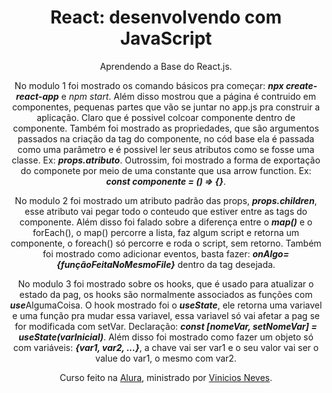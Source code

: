 <h1 align="center">React: desenvolvendo com JavaScript</h1>
<p align="center">
    Aprendendo a Base do React.js. 
</p>
<p align="center">
    No modulo 1 foi mostrado os comando básicos pra começar: <em><strong>npx create-react-app</strong></em> e <em>npm start</em>. Além disso mostrou que a página é contruido em componentes, pequenas partes que vão se juntar no app.js pra construir a aplicação. Claro que é possivel colcoar componente dentro de componente. Também foi mostrado as propriedades, que são argumentos passados na criação da tag do componente, no cód base ela é passada como uma parâmetro e é possivel ler seus atributos como se fosse uma classe. Ex: <em><strong>props.atributo</strong></em>. Outrossim, foi mostrado a forma de exportação do componete por meio de uma constante que usa arrow function. Ex: <em><strong>const componente = () => {}</strong></em>.
</p>
<p align="center">
    No modulo 2 foi mostrado um atributo padrão das props, <em><strong>props.children</strong></em>, esse atributo vai pegar todo o conteudo que estiver entre as tags do componente. Além disso foi falado sobre a diferença entre o <em><strong>map()</em></strong> e o forEach(), o map() percorre a lista, faz algum script e retorna um componente, o foreach() só percorre e roda o script, sem retorno. Também foi mostrado como adicionar eventos, basta fazer: <em><strong>onAlgo={funçãoFeitaNoMesmoFile}</em></strong> dentro da tag desejada.
</p>
<p align="center">
    No modulo 3 foi mostrado sobre os hooks, que é usado para atualizar o estado da pag, os hooks são normalmente associados as funções com <em><strong>use</strong></em>AlgumaCoisa. O hook mostrado foi o <em><strong>useState</strong></em>, ele retorna uma variavel e uma função pra mudar essa variavel, essa variavel só vai afetar a pag se for modificada com setVar. Declaração: <em><strong>const [nomeVar, setNomeVar] = useState(varInicial)</strong></em>. Além disso foi mostrado como fazer um objeto só com variáveis: <em><strong>{var1, var2, ...}</strong></em>, a chave vai ser var1 e o seu valor vai ser o value do var1, o mesmo com var2.
</p>
<p align="center">
    Curso feito na <a href="https://cursos.alura.com.br/">Alura</a>, ministrado por
    <a href="https://www.linkedin.com/in/vinny-neves/">Vinicios Neves</a>.
</p>